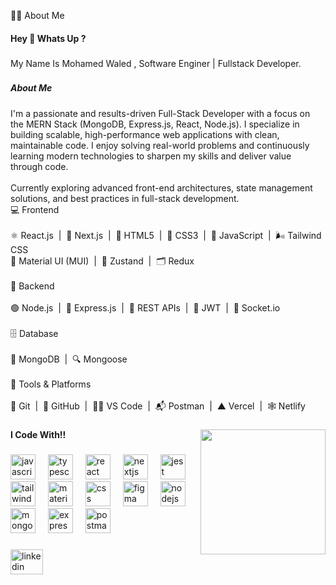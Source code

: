 🙋‍♂️ About Me
<h4 align="left">Hey 👋 Whats Up ?</h4>

###

<p align="left">My Name Is Mohamed Waled , Software Enginer | Fullstack Developer.</p>

###

<h5 align="left">About Me</h5>

###

<p align="left">I'm a passionate and results-driven Full-Stack Developer with a focus on the MERN Stack (MongoDB, Express.js, React, Node.js). I specialize in building scalable, high-performance web applications with clean, maintainable code. I enjoy solving real-world problems and continuously learning modern technologies to sharpen my skills and deliver value through code.<br><br>Currently exploring advanced front-end architectures, state management solutions, and best practices in full-stack development.
<br>💻 Frontend<br><br>⚛️ React.js  |  🔼 Next.js  |  🧱 HTML5  |  🎨 CSS3  |  🧠 JavaScript  |  🌬️ Tailwind CSS<br>🧩 Material UI (MUI)  |  🐻 Zustand  |  🗂️ Redux<br><br>🧠 Backend<br><br>🟢 Node.js  |  🚂 Express.js  |  🔗 REST APIs  |  🔐 JWT  |  📡 Socket.io<br><br>🗄️ Database<br><br>🍃 MongoDB  |  🔍 Mongoose<br><br>🧰 Tools & Platforms<br><br>🐙 Git  |  📁 GitHub  |  🧑‍💻 VS Code  |  📬 Postman  |  ▲ Vercel  |  🕸️ Netlify</p>

###

<img align="right" height="200" src="https://tenor.com/view/work-internet-computer-working-penguin-gif-6505495604908631093.gif"  />

###

<h4 align="left">I Code With!!</h4>

###

<div align="left">
  <img src="https://cdn.jsdelivr.net/gh/devicons/devicon/icons/javascript/javascript-original.svg" height="40" alt="javascript logo"  />
  <img width="12" />
  <img src="https://cdn.jsdelivr.net/gh/devicons/devicon/icons/typescript/typescript-original.svg" height="40" alt="typescript logo"  />
  <img width="12" />
  <img src="https://cdn.jsdelivr.net/gh/devicons/devicon/icons/react/react-original.svg" height="40" alt="react logo"  />
  <img width="12" />
  <img src="https://cdn.jsdelivr.net/gh/devicons/devicon/icons/nextjs/nextjs-original.svg" height="40" alt="nextjs logo"  />
  <img width="12" />
  <img src="https://cdn.jsdelivr.net/gh/devicons/devicon/icons/jest/jest-plain.svg" height="40" alt="jest logo"  />
  <img width="12" />
  <img src="https://cdn.jsdelivr.net/gh/devicons/devicon/icons/tailwindcss/tailwindcss-original-wordmark.svg" height="40" alt="tailwindcss logo"  />
  <img width="12" />
  <img src="https://cdn.jsdelivr.net/gh/devicons/devicon/icons/materialui/materialui-original.svg" height="40" alt="materialui logo"  />
  <img width="12" />
  <img src="https://cdn.jsdelivr.net/gh/devicons/devicon/icons/css3/css3-original.svg" height="40" alt="css logo"  />
  <img width="12" />
  <img src="https://cdn.jsdelivr.net/gh/devicons/devicon/icons/figma/figma-original.svg" height="40" alt="figma logo"  />
  <img width="12" />
  <img src="https://skillicons.dev/icons?i=nodejs" height="40" alt="nodejs logo"  />
  <img width="12" />
  <img src="https://skillicons.dev/icons?i=mongodb" height="40" alt="mongodb logo"  />
  <img width="12" />
  <img src="https://skillicons.dev/icons?i=express" height="40" alt="express logo"  />
  <img width="12" />
  <img src="https://skillicons.dev/icons?i=postman" height="40" alt="postman logo"  />
</div>

###

<div align="left">
  <a href="https://www.linkedin.com/in/mohamed-waled-sohel-b30062211/?originalSubdomain=eg" target="_blank">
    <img src="https://raw.githubusercontent.com/maurodesouza/profile-readme-generator/master/src/assets/icons/social/linkedin/default.svg" width="52" height="40" alt="linkedin logo"  />
  </a>
</div>

###
